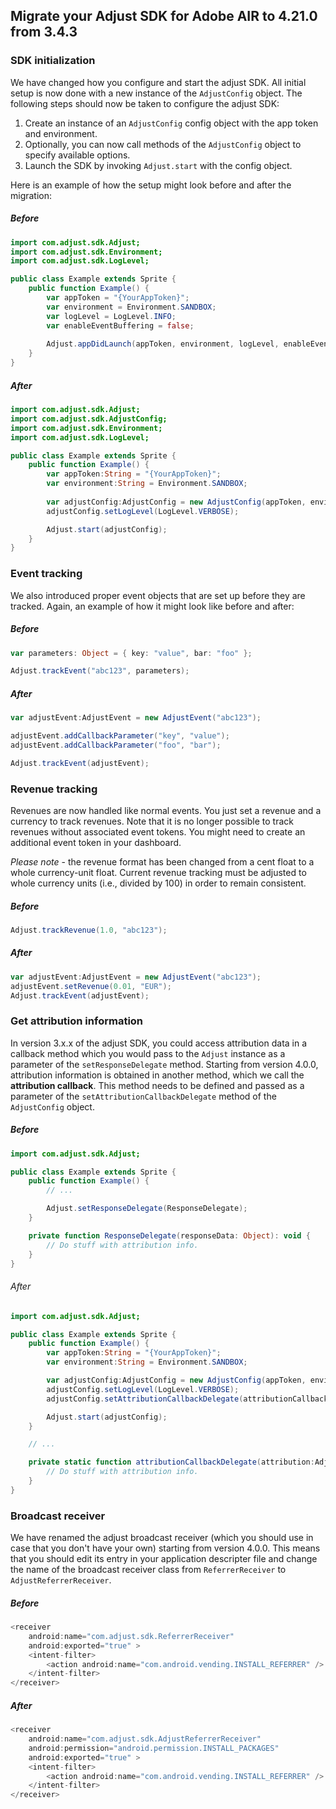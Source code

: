 ## Migrate your Adjust SDK for Adobe AIR to 4.21.0 from 3.4.3

### SDK initialization

We have changed how you configure and start the adjust SDK. All initial setup is now done with a new 
instance of the `AdjustConfig` object. The following steps should now be taken to configure the adjust SDK:

1. Create an instance of an `AdjustConfig` config object with the app token and environment.
2. Optionally, you can now call methods of the `AdjustConfig` object to specify available options.
3. Launch the SDK by invoking `Adjust.start` with the config object.

Here is an example of how the setup might look before and after the migration:

##### Before

```actionscript
import com.adjust.sdk.Adjust;
import com.adjust.sdk.Environment;
import com.adjust.sdk.LogLevel;

public class Example extends Sprite {
    public function Example() {
        var appToken = "{YourAppToken}";
        var environment = Environment.SANDBOX;
        var logLevel = LogLevel.INFO;
        var enableEventBuffering = false;
        
        Adjust.appDidLaunch(appToken, environment, logLevel, enableEventBuffering);
    }
}
```

##### After

```actionscript
import com.adjust.sdk.Adjust;
import com.adjust.sdk.AdjustConfig;
import com.adjust.sdk.Environment;
import com.adjust.sdk.LogLevel;

public class Example extends Sprite {
    public function Example() {
    	var appToken:String = "{YourAppToken}";
    	var environment:String = Environment.SANDBOX;
    	
        var adjustConfig:AdjustConfig = new AdjustConfig(appToken, environment);
        adjustConfig.setLogLevel(LogLevel.VERBOSE);

        Adjust.start(adjustConfig);
    }
}
```

### Event tracking

We also introduced proper event objects that are set up before they are tracked. Again, an example of how it 
might look like before and after:

##### Before

```actionscript
var parameters: Object = { key: "value", bar: "foo" };

Adjust.trackEvent("abc123", parameters);
```

##### After

```actionscript
var adjustEvent:AdjustEvent = new AdjustEvent("abc123");

adjustEvent.addCallbackParameter("key", "value");
adjustEvent.addCallbackParameter("foo", "bar");

Adjust.trackEvent(adjustEvent);
```

### Revenue tracking

Revenues are now handled like normal events. You just set a revenue and a currency to track revenues. 
Note that it is no longer possible to track revenues without associated event tokens. You might need 
to create an additional event token in your dashboard.

*Please note* - the revenue format has been changed from a cent float to a whole currency-unit float. 
Current revenue tracking must be adjusted to whole currency units (i.e., divided by 100) in order to 
remain consistent.

##### Before

```actionscript
Adjust.trackRevenue(1.0, "abc123");
```

##### After

```actionscript
var adjustEvent:AdjustEvent = new AdjustEvent("abc123");
adjustEvent.setRevenue(0.01, "EUR");
Adjust.trackEvent(adjustEvent);
```

### Get attribution information

In version 3.x.x of the adjust SDK, you could access attribution data in a callback method which you
would pass to the `Adjust` instance as a parameter of the `setResponseDelegate` method. Starting from 
version 4.0.0, attribution information is obtained in another method, which we call the **attribution 
callback**. This method needs to be defined and passed as a parameter of the `setAttributionCallbackDelegate` 
method of the `AdjustConfig` object.

##### Before

```actionscript
import com.adjust.sdk.Adjust;

public class Example extends Sprite {
    public function Example() {
        // ...

        Adjust.setResponseDelegate(ResponseDelegate);
    }

    private function ResponseDelegate(responseData: Object): void {
        // Do stuff with attribution info.
    }
}
```

###### After

```actionscript
import com.adjust.sdk.Adjust;

public class Example extends Sprite {
    public function Example() {
        var appToken:String = "{YourAppToken}";
        var environment:String = Environment.SANDBOX;

        var adjustConfig:AdjustConfig = new AdjustConfig(appToken, environment);
        adjustConfig.setLogLevel(LogLevel.VERBOSE);
        adjustConfig.setAttributionCallbackDelegate(attributionCallbackDelegate);

        Adjust.start(adjustConfig);
    }

    // ...

    private static function attributionCallbackDelegate(attribution:AdjustAttribution):void {
        // Do stuff with attribution info.
    }
}
```

### Broadcast receiver

We have renamed the adjust broadcast receiver (which you should use in case that you don't have your own)
starting from version 4.0.0. This means that you should edit its entry in your application descripter file
and change the name of the broadcast receiver class from `ReferrerReceiver` to `AdjustReferrerReceiver`.

##### Before

```actionscript
<receiver
    android:name="com.adjust.sdk.ReferrerReceiver"
    android:exported="true" >
    <intent-filter>
        <action android:name="com.android.vending.INSTALL_REFERRER" />
    </intent-filter>
</receiver>
```

##### After

```actionscript
<receiver
    android:name="com.adjust.sdk.AdjustReferrerReceiver"
    android:permission="android.permission.INSTALL_PACKAGES"
    android:exported="true" >
    <intent-filter>
        <action android:name="com.android.vending.INSTALL_REFERRER" />
    </intent-filter>
</receiver>
```

